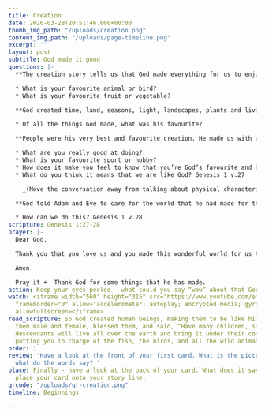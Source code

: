 ```yaml
---
title: Creation
date: 2020-03-28T20:51:46.000+00:00
thumb_img_path: "/uploads/creation.png"
content_img_path: "/uploads/page-timeline.png"
excerpt: ''
layout: post
subtitle: God made it good
questions: |-
  **The creation story tells us that God made everything for us to enjoy.**

  * What is your favourite animal or bird?
  * What is your favourite fruit or vegetable?

  **God created time, land, seasons, light, landscapes, plants and living creatures.**

  * Of all the things God made, what was his favourite?

  **People were his very best and favourite creation. He made us with amazing abilities, skills and talents.**

  * What are you really good at doing?
  * What is your favourite sport or hobby?
  * How does it make you feel to know that you’re God’s favourite and he loves you?
  * What do you think it means that we are like God? Genesis 1 v.27

    _(Move the conversation away from talking about physical characteristics and talk about personality and abilities.)_

  **God told Adam and Eve to care for the world that he had made for them.**

  * How can we do this? Genesis 1 v.28
scripture: Genesis 1:27-28
prayer: |-
  Dear God,

  Thank you that you love us and you made this wonderful world for us to enjoy. Help us to be like you. Help us to care for our world.

  Amen

  Pray it +  Thank God for some things that he has made.
action: Keep your eyes peeled – what could you say “wow” about that God has made?
watch: <iframe width="560" height="315" src="https://www.youtube.com/embed/ZZPfCWV81pE"
  frameborder="0" allow="accelerometer; autoplay; encrypted-media; gyroscope; picture-in-picture"
  allowfullscreen></iframe>
read_scripture: So God created human beings, making them to be like himself. He created
  them male and female, blessed them, and said, “Have many children, so that your
  descendants will live all over the earth and bring it under their control. I am
  putting you in charge of the fish, the birds, and all the wild animals.
order: 1
review: 'Have a look at the front of your first card. What is the picture about and
  what do the words say? '
place: Finally - have a look at the back of your card. What does it say? You can now
  place your card onto your story line.
qrcode: "/uploads/qr-creation.png"
timeline: Beginnings

---
```

